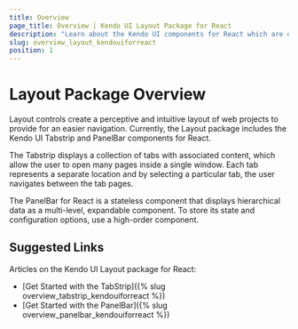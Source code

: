 ```yaml
---
title: Overview
page_title: Overview | Kendo UI Layout Package for React
description: "Learn about the Kendo UI components for React which are delivered by the Layout package."
slug: overview_layout_kendouiforreact
position: 1
---
```


# Layout Package Overview

Layout controls create a perceptive and intuitive layout of web projects to provide for an easier navigation. Currently, the Layout package includes the Kendo UI Tabstrip and PanelBar components for React.

The Tabstrip displays a collection of tabs with associated content, which allow the user to open many pages inside a single window. Each tab represents a separate location and by selecting a particular tab, the user navigates between the tab pages.

The PanelBar for React is a stateless component that displays hierarchical data as a multi-level, expandable component. To store its state and configuration options, use a high-order component.

## Suggested Links

Articles on the Kendo UI Layout package for React:

* [Get Started with the TabStrip]({% slug overview_tabstrip_kendouiforreact %})
* [Get Started with the PanelBar]({% slug overview_panelbar_kendouiforreact %})
